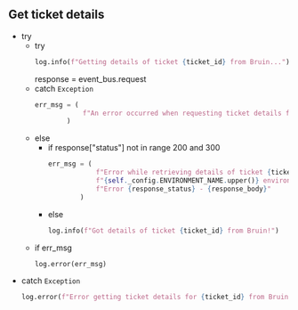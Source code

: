## Get ticket details

* try
    * try
       ```python
       log.info(f"Getting details of ticket {ticket_id} from Bruin...")
       ```
       response = event_bus.request
    * catch `Exception`
        ```python
        err_msg = (
                    f"An error occurred when requesting ticket details from Bruin API for ticket {ticket_id} -> {e}"
                )
        ```
    * else 
        * if response["status"] not in range 200 and 300
            ```python
            err_msg = (
                        f"Error while retrieving details of ticket {ticket_id} in "
                        f"{self._config.ENVIRONMENT_NAME.upper()} environment: "
                        f"Error {response_status} - {response_body}"
                    )
            ```
        * else
            ```python
            log.info(f"Got details of ticket {ticket_id} from Bruin!")
            ```
    * if err_msg
        ```python
        log.error(err_msg)
        ```
* catch `Exception`
    ```python
    log.error(f"Error getting ticket details for {ticket_id} from Bruin: {e}")
    ```